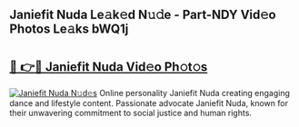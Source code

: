 ## Janiefit Nuda Le𝚊k𝚎d N𝚞𝚍e - Part-NDY Vid𝚎o Photos Le𝚊ks bWQ1j

# <h2><a href="http://fbdwvq.evod.top/?m=Janiefit+Nuda">🔗 👉🔴 Janiefit Nuda Vid𝚎o Ph𝚘t𝚘s</a></h2>

[![Janiefit Nuda N𝚞d𝚎s](https://i.imgur.com/8V9OHl7.gif)](http://fbdwvq.evod.top/?m=Janiefit+Nuda)
Online personality Janiefit Nuda creating engaging dance and lifestyle content. Passionate advocate Janiefit Nuda, known for their unwavering commitment to social justice and human rights. 
